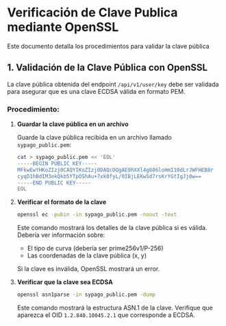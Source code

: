 # Verificación de Clave Publica mediante OpenSSL

Este documento detalla los procedimientos para validar la clave pública 


## 1. Validación de la Clave Pública con OpenSSL

La clave pública obtenida del endpoint `/api/v1/user/key` debe ser validada para asegurar que es una clave ECDSA válida en formato PEM.

### Procedimiento:

1. **Guardar la clave pública en un archivo**

   Guarde la clave pública recibida en un archivo llamado `sypago_public.pem`:

   ```bash
   cat > sypago_public.pem << 'EOL'
   -----BEGIN PUBLIC KEY-----
   MFkwEwYHKoZIzj0CAQYIKoZIzj0DAQcDQgAE9hXXl4g886loHmI10dLrJWFHEB8r
   cyqD1hBdIM3ekQkb5YTpOShAu+7xk0fyL/0IBjLEKwSd7rsKrYGtIgJj0w==
   -----END PUBLIC KEY-----
   EOL
   ```

2. **Verificar el formato de la clave**

   ```bash
   openssl ec -pubin -in sypago_public.pem -noout -text
   ```

   Este comando mostrará los detalles de la clave pública si es válida. Debería ver información sobre:
   - El tipo de curva (debería ser prime256v1/P-256)
   - Las coordenadas de la clave pública (x, y)
   
   Si la clave es inválida, OpenSSL mostrará un error.

3. **Verificar que la clave sea ECDSA**

   ```bash
   openssl asn1parse -in sypago_public.pem -dump
   ```

   Este comando mostrará la estructura ASN.1 de la clave. Verifique que aparezca el OID `1.2.840.10045.2.1` que corresponde a ECDSA.


